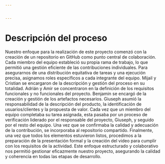 ```yaml
---


---
```


<h1 id="descripción-del-proceso">Descripción del proceso</h1>
<p>Nuestro enfoque para la realización de este proyecto comenzó con la creación de un repositorio en GitHub como punto central de colaboración. Cada miembro del equipo estableció su propia rama de trabajo, lo que permitió una gestión eficiente de las contribuciones individuales. Para asegurarnos de una distribución equitativa de tareas y una ejecución precisa, asignamos roles específicos a cada integrante del equipo. Mijail y Cristian se encargaron de la descripción y gestión del proceso en su totalidad. Adrián y Amir se concentraron en la definición de los requisitos funcionales y no funcionales del proyecto. Benjamin se encargó de la creación y gestión de los artefactos necesarios. Giuseph asumió la responsabilidad de la descripción del producto, la identificación de usuarios/clientes y la propuesta de valor. Cada vez que un miembro del equipo completaba su tarea asignada, esta pasaba por un proceso de verificación liderado por el responsable del proyecto, Giuseph, y seguido por el resto del equipo. Una vez que se confirmaba la calidad y adecuación de la contribución, se incorporaba al repositorio compartido. Finalmente, una vez que todos los elementos estuvieron listos, procedimos a la preparación de la presentación formal y la creación del video para cumplir con los requisitos de la actividad. Este enfoque estructurado y colaborativo nos permitió gestionar eficazmente nuestro proyecto, asegurando la calidad y coherencia en todas las etapas de desarrollo.</p>

